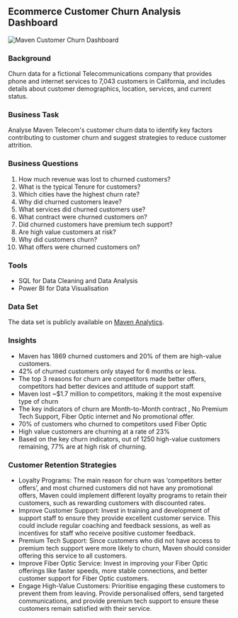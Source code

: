## Ecommerce Customer Churn Analysis Dashboard 
![Maven Customer Churn Dashboard](https://github.com/Ogugko/Ecommerce-Customer-Churn-Analysis-SQL-Power-BI/assets/143842831/6c918574-5ac4-442a-83e3-c3a888add638)

### Background
Churn data for a fictional Telecommunications company that provides phone and internet services to 7,043 customers in California, and includes details about customer demographics, location, services, and current status.

### Business Task
Analyse Maven Telecom's customer churn data to identify key factors contributing to customer churn and suggest strategies to reduce customer attrition. 

### Business Questions
1. How much revenue was lost to churned customers?
2. What is the typical Tenure for customers?
3. Which cities have the highest churn rate?
4. Why did churned customers leave?
5. What services did churned customers use?
6. What contract were churned customers on?
7. Did churned customers have premium tech support?
8. Are high value customers at risk?
9. Why did customers churn?
10. What offers were churned customers on?

### Tools
- SQL for Data Cleaning and Data Analysis 
- Power BI for Data Visualisation

### Data Set
The data set is publicly available on [Maven Analytics](https://www.mavenanalytics.io/data-playground).

### Insights

- Maven has 1869 churned customers and 20% of them are high-value customers.
- 42% of churned customers only stayed for 6 months or less.
- The top 3 reasons for churn are competitors made better offers, competitors had better devices and attitude of support staff.
- Maven lost ~$1.7 million to competitors, making it the most expensive type of churn
- The key indicators of churn are Month-to-Month contract , No Premium Tech Support, Fiber Optic internet and No promotional offer.
- 70% of customers who churned to competitors used Fiber Optic
- High value customers are churning at a rate of 23%
- Based on the key churn indicators, out of 1250 high-value customers remaining, 77% are at high risk of churning.

### Customer Retention Strategies

- Loyalty Programs: The main reason for churn was ‘competitors better offers’, and most churned customers did not have any promotional offers, Maven could implement different loyalty programs to retain their customers, such as rewarding customers with discounted rates. 
- Improve Customer Support: Invest in training and development of support staff to ensure they provide excellent customer service. This could include regular coaching and feedback sessions, as well as incentives for staff who receive positive customer feedback.
- Premium Tech Support: Since customers who did not have access to premium tech support were more likely to churn, Maven should consider offering this service to all customers.
- Improve Fiber Optic Service: Invest in improving your Fiber Optic offerings like faster speeds, more stable connections, and better customer support for Fiber Optic customers.
- Engage High-Value Customers: Prioritise engaging these customers to prevent them from leaving. Provide personalised offers, send targeted communications, and provide premium tech support to ensure these customers remain satisfied with their service.



